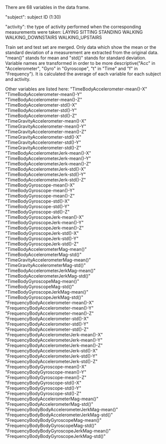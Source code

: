 There are 68 variables in the data frame.

"subject": subject ID (1:30)

"activity": the type of activity performed when the corresponding measurements were taken:
LAYING
SITTING
STANDING
WALKING
WALKING_DOWNSTAIRS
WALKING_UPSTAIRS

Train set and test set are merged.
Only data which show the mean or the standard deviation of a measurement are extracted from the original data. 
"mean()" stands for mean and "std()" stands for standard deviation.
Variable names are transformed in order to be more descriptive("Acc" in "Accelerometer", "Gyro" in "Gyroscope", "t" in "Time" and "f" in "Frequency").
It is calculated the average of each variable for each subject and activity.

Other variables are listed here:
"TimeBodyAccelerometer-mean()-X"              
"TimeBodyAccelerometer-mean()-Y"              
"TimeBodyAccelerometer-mean()-Z"              
"TimeBodyAccelerometer-std()-X"               
"TimeBodyAccelerometer-std()-Y"               
"TimeBodyAccelerometer-std()-Z"               
"TimeGravityAccelerometer-mean()-X"           
"TimeGravityAccelerometer-mean()-Y"           
"TimeGravityAccelerometer-mean()-Z"           
"TimeGravityAccelerometer-std()-X"            
"TimeGravityAccelerometer-std()-Y"            
"TimeGravityAccelerometer-std()-Z"            
"TimeBodyAccelerometerJerk-mean()-X"          
"TimeBodyAccelerometerJerk-mean()-Y"          
"TimeBodyAccelerometerJerk-mean()-Z"          
"TimeBodyAccelerometerJerk-std()-X"           
"TimeBodyAccelerometerJerk-std()-Y"           
"TimeBodyAccelerometerJerk-std()-Z"           
"TimeBodyGyroscope-mean()-X"                  
"TimeBodyGyroscope-mean()-Y"                  
"TimeBodyGyroscope-mean()-Z"                  
"TimeBodyGyroscope-std()-X"                   
"TimeBodyGyroscope-std()-Y"                   
"TimeBodyGyroscope-std()-Z"                   
"TimeBodyGyroscopeJerk-mean()-X"              
"TimeBodyGyroscopeJerk-mean()-Y"              
"TimeBodyGyroscopeJerk-mean()-Z"              
"TimeBodyGyroscopeJerk-std()-X"               
"TimeBodyGyroscopeJerk-std()-Y"               
"TimeBodyGyroscopeJerk-std()-Z"               
"TimeBodyAccelerometerMag-mean()"             
"TimeBodyAccelerometerMag-std()"              
"TimeGravityAccelerometerMag-mean()"          
"TimeGravityAccelerometerMag-std()"           
"TimeBodyAccelerometerJerkMag-mean()"         
"TimeBodyAccelerometerJerkMag-std()"          
"TimeBodyGyroscopeMag-mean()"                 
"TimeBodyGyroscopeMag-std()"                  
"TimeBodyGyroscopeJerkMag-mean()"             
"TimeBodyGyroscopeJerkMag-std()"              
"FrequencyBodyAccelerometer-mean()-X"         
"FrequencyBodyAccelerometer-mean()-Y"         
"FrequencyBodyAccelerometer-mean()-Z"         
"FrequencyBodyAccelerometer-std()-X"          
"FrequencyBodyAccelerometer-std()-Y"          
"FrequencyBodyAccelerometer-std()-Z"          
"FrequencyBodyAccelerometerJerk-mean()-X"     
"FrequencyBodyAccelerometerJerk-mean()-Y"     
"FrequencyBodyAccelerometerJerk-mean()-Z"     
"FrequencyBodyAccelerometerJerk-std()-X"      
"FrequencyBodyAccelerometerJerk-std()-Y"      
"FrequencyBodyAccelerometerJerk-std()-Z"      
"FrequencyBodyGyroscope-mean()-X"             
"FrequencyBodyGyroscope-mean()-Y"             
"FrequencyBodyGyroscope-mean()-Z"             
"FrequencyBodyGyroscope-std()-X"              
"FrequencyBodyGyroscope-std()-Y"              
"FrequencyBodyGyroscope-std()-Z"              
"FrequencyBodyAccelerometerMag-mean()"        
"FrequencyBodyAccelerometerMag-std()"         
"FrequencyBodyBodyAccelerometerJerkMag-mean()"
"FrequencyBodyBodyAccelerometerJerkMag-std()" 
"FrequencyBodyBodyGyroscopeMag-mean()"        
"FrequencyBodyBodyGyroscopeMag-std()"         
"FrequencyBodyBodyGyroscopeJerkMag-mean()"    
"FrequencyBodyBodyGyroscopeJerkMag-std()" 